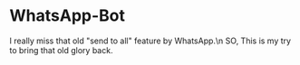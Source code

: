 # WhatsApp-Bot

I really miss that old "send to all" feature by WhatsApp.\n
SO, This is my try to bring that old glory back.
